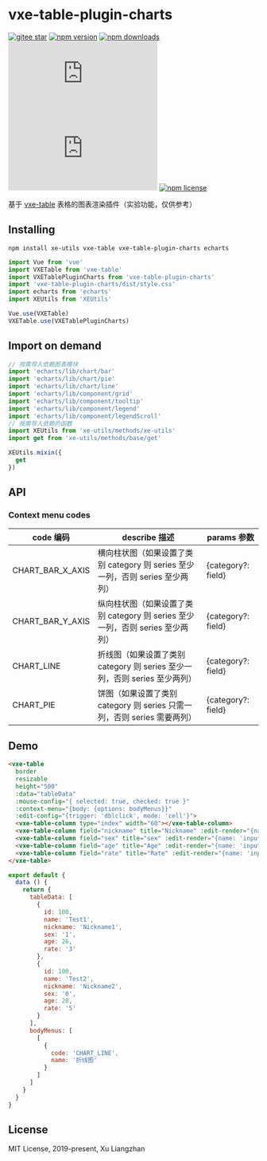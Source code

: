 # vxe-table-plugin-charts

[![gitee star](https://gitee.com/xuliangzhan_admin/vxe-table-plugin-charts/badge/star.svg?theme=dark)](https://gitee.com/xuliangzhan_admin/vxe-table-plugin-charts/stargazers)
[![npm version](https://img.shields.io/npm/v/vxe-table-plugin-charts.svg?style=flat-square)](https://www.npmjs.org/package/vxe-table-plugin-charts)
[![npm downloads](https://img.shields.io/npm/dm/vxe-table-plugin-charts.svg?style=flat-square)](http://npm-stat.com/charts.html?package=vxe-table-plugin-charts)
[![gzip size: JS](http://img.badgesize.io/https://unpkg.com/vxe-table-plugin-charts/dist/index.min.js?compression=gzip&label=gzip%20size:%20JS)](https://unpkg.com/vxe-table-plugin-charts/dist/index.min.js)
[![gzip size: CSS](http://img.badgesize.io/https://unpkg.com/vxe-table-plugin-charts/dist/style.min.css?compression=gzip&label=gzip%20size:%20CSS)](https://unpkg.com/vxe-table-plugin-charts/dist/style.min.css)
[![npm license](https://img.shields.io/github/license/mashape/apistatus.svg)](https://github.com/xuliangzhan/vxe-table-plugin-charts/blob/master/LICENSE)

基于 [vxe-table](https://github.com/xuliangzhan/vxe-table) 表格的图表渲染插件（实验功能，仅供参考）

## Installing

```shell
npm install xe-utils vxe-table vxe-table-plugin-charts echarts
```

```javascript
import Vue from 'vue'
import VXETable from 'vxe-table'
import VXETablePluginCharts from 'vxe-table-plugin-charts'
import 'vxe-table-plugin-charts/dist/style.css'
import echarts from 'echarts'
import XEUtils from 'XEUtils'

Vue.use(VXETable)
VXETable.use(VXETablePluginCharts)
```

## Import on demand

```javascript
// 按需导入依赖图表模块
import 'echarts/lib/chart/bar'
import 'echarts/lib/chart/pie'
import 'echarts/lib/chart/line'
import 'echarts/lib/component/grid'
import 'echarts/lib/component/tooltip'
import 'echarts/lib/component/legend'
import 'echarts/lib/component/legendScroll'
// 按需导入依赖的函数
import XEUtils from 'xe-utils/methods/xe-utils'
import get from 'xe-utils/methods/base/get'

XEUtils.mixin({
  get
})
```

## API

### Context menu codes

| code 编码 | describe 描述 | params 参数 |
|------|------|------|
| CHART_BAR_X_AXIS | 横向柱状图（如果设置了类别 category 则 series 至少一列，否则 series 至少两列） | {category?: field} |
| CHART_BAR_Y_AXIS  | 纵向柱状图（如果设置了类别 category 则 series 至少一列，否则 series 至少两列） | {category?: field} |
| CHART_LINE  | 折线图（如果设置了类别 category 则 series 至少一列，否则 series 至少两列） | {category?: field} |
| CHART_PIE  | 饼图（如果设置了类别 category 则 series 只需一列，否则 series 需要两列） | {category?: field} |

## Demo

```html
<vxe-table
  border
  resizable
  height="500"
  :data="tableData"
  :mouse-config="{ selected: true, checked: true }"
  :context-menu="{body: {options: bodyMenus}}"
  :edit-config="{trigger: 'dblclick', mode: 'cell'}">
  <vxe-table-column type="index" width="60"></vxe-table-column>
  <vxe-table-column field="nickname" title="Nickname" :edit-render="{name: 'input'}"></vxe-table-column>
  <vxe-table-column field="sex" title="sex" :edit-render="{name: 'input'}"></vxe-table-column>
  <vxe-table-column field="age" title="Age" :edit-render="{name: 'input'}"></vxe-table-column>
  <vxe-table-column field="rate" title="Rate" :edit-render="{name: 'input'}"></vxe-table-column>
</vxe-table>
```

```javascript
export default {
  data () {
    return {
      tableData: [
        {
          id: 100,
          name: 'Test1',
          nickname: 'Nickname1',
          sex: '1',
          age: 26,
          rate: '3'
        },
        {
          id: 100,
          name: 'Test2',
          nickname: 'Nickname2',
          sex: '0',
          age: 28,
          rate: '5'
        }
      ],
      bodyMenus: [
        [
          {
            code: 'CHART_LINE',
            name: '折线图'
          }
        ]
      ]
    }
  }
}
```

## License

MIT License, 2019-present, Xu Liangzhan
